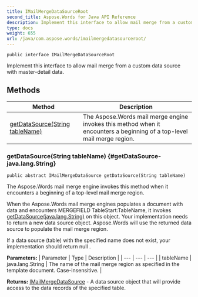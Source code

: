 ```yaml
---
title: IMailMergeDataSourceRoot
second_title: Aspose.Words for Java API Reference
description: Implement this interface to allow mail merge from a custom data source with master-detail data.
type: docs
weight: 655
url: /java/com.aspose.words/imailmergedatasourceroot/
---
```

```
public interface IMailMergeDataSourceRoot
```

Implement this interface to allow mail merge from a custom data source with master-detail data.
## Methods

| Method | Description |
| --- | --- |
| [getDataSource(String tableName)](#getDataSource-java.lang.String) | The Aspose.Words mail merge engine invokes this method when it encounters a beginning of a top-level mail merge region. |
### getDataSource(String tableName) {#getDataSource-java.lang.String}
```
public abstract IMailMergeDataSource getDataSource(String tableName)
```


The Aspose.Words mail merge engine invokes this method when it encounters a beginning of a top-level mail merge region.

When the Aspose.Words mail merge engines populates a document with data and encounters MERGEFIELD TableStart:TableName, it invokes [getDataSource(java.lang.String)](../../com.aspose.words/imailmergedatasourceroot\#getDataSource-java.lang.String) on this object. Your implementation needs to return a new data source object. Aspose.Words will use the returned data source to populate the mail merge region.

If a data source (table) with the specified name does not exist, your implementation should return  null .

**Parameters:**
| Parameter | Type | Description |
| --- | --- | --- |
| tableName | java.lang.String | The name of the mail merge region as specified in the template document. Case-insensitive. |

**Returns:**
[IMailMergeDataSource](../../com.aspose.words/imailmergedatasource) - A data source object that will provide access to the data records of the specified table.
